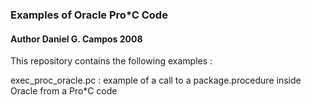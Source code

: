 ### Examples of Oracle Pro\*C Code 

#### Author Daniel G. Campos 2008

This repository contains the following examples :

exec_proc_oracle.pc : example of a call to a package.procedure inside Oracle from a Pro\*C code

